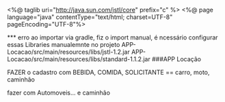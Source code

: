 
<%@ taglib uri="http://java.sun.com/jstl/core" prefix="c" %>
<%@ page language="java" contentType="text/html; charset=UTF-8"
pageEncoding="UTF-8"%>


*** erro ao importar via gradle, fiz o import manual, é ncessário configurar essas Libraries manualemnte no projeto
APP-Locacao/src/main/resources/libs/jstl-1.2.jar
APP-Locacao/src/main/resources/libs/standard-1.1.2.jar
###APP Locação


FAZER o cadastro com BEBIDA, COMIDA, SOLICITANTE
 ==  carro, moto, caminhão

fazer com Automoveis... e caminhão